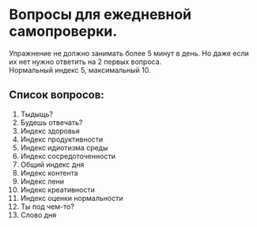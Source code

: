 <h1>Вопросы для ежедневной самопроверки.</h1>
Упражнение не должно занимать более 5 минут в день. Но даже если их нет нужно ответить на 2 первых вопроса.
<br>
Нормальный индекс 5, максимальный 10.
<h2>Список вопросов:</h2>
<ol>
  <li>Тыдыщь?</li>
  <li>Будешь отвечать?</li>
  <li>Индекс здоровья</li>
  <li>Индекс продуктивности</li>
  <li>Индекс идиотизма среды</li>
  <li>Индекс сосредоточенности</li>
  <li>Общий индекс дня</li>
  <li>Индекс контента</li>
  <li>Индекс лени</li>
  <li>Индекс креативности</li>
  <li>Индекс оценки нормальности</li>
  <li>Ты под чем-то?</li>
  <li>Слово дня</li>
</ol>
